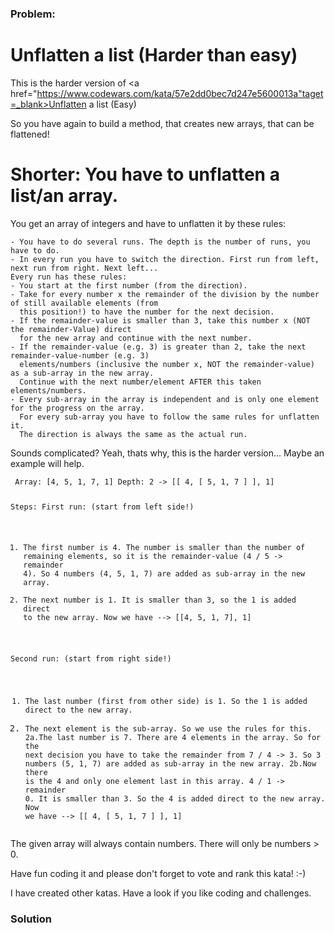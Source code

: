 ### Problem:
<h1 id="unflatten-a-list-harder-than-easy">Unflatten a list (Harder than easy)</h1>
<p>This is the harder version of &lt;a href=&quot;<a href="https://www.codewars.com/kata/57e2dd0bec7d247e5600013a&quot;taget=_blank&gt;Unflatten" target="_blank">https://www.codewars.com/kata/57e2dd0bec7d247e5600013a&quot;taget=_blank&gt;Unflatten</a> a list (Easy)</p>
<p>So you have again to build a method, that creates new arrays, that can be flattened!</p>
<h1 id="shorter-you-have-to-unflatten-a-listan-array">Shorter: You have to unflatten a list/an array.</h1>
<p>You get an array of integers and have to unflatten it by these rules:</p>
<pre><code>- You have to do several runs. The depth is the number of runs, you have to do.
- In every run you have to switch the direction. First run from left, next run from right. Next left...
Every run has these rules:
- You start at the first number (from the direction).
- Take for every number x the remainder of the division by the number of still available elements (from 
  this position!) to have the number for the next decision.
- If the remainder-value is smaller than 3, take this number x (NOT the remainder-Value) direct
  for the new array and continue with the next number.
- If the remainder-value (e.g. 3) is greater than 2, take the next remainder-value-number (e.g. 3)
  elements/numbers (inclusive the number x, NOT the remainder-value) as a sub-array in the new array.
  Continue with the next number/element AFTER this taken elements/numbers.
- Every sub-array in the array is independent and is only one element for the progress on the array. 
  For every sub-array you have to follow the same rules for unflatten it.
  The direction is always the same as the actual run.</code></pre><p>Sounds complicated? Yeah, thats why, this is the harder version...
Maybe an example will help.</p>
<pre><code> Array: [4, 5, 1, 7, 1] Depth: 2 -&gt; [[ 4, [ 5, 1, 7 ] ], 1]

Steps: 
First run: (start from left side!)
1. The first number is 4. The number is smaller than the number of remaining elements, so it is the remainder-value (4 / 5 -&gt; remainder 4).
   So 4 numbers (4, 5, 1, 7) are added as sub-array in the new array.
2. The next number is 1. It is smaller than 3, so the 1 is added direct to the new array.
Now we have --&gt; [[4, 5, 1, 7], 1]

Second run: (start from right side!)
1. The last number (first from other side) is 1. So the 1 is added direct to the new array.
2. The next element is the sub-array. So we use the rules for this.
2a.The last number is 7. There are 4 elements in the array. So for the next decision you have to
   take the remainder from 7 / 4 -&gt; 3. So 3 numbers (5, 1, 7) are added as sub-array in the 
   new array.
2b.Now there is the 4 and only one element last in this array. 4 / 1 -&gt; remainder 0. It is smaller
   than 3. So the 4 is added direct to the new array.
Now we have --&gt; [[ 4, [ 5, 1, 7 ] ], 1]</code></pre><p>The given array will always contain numbers. There will only be numbers &gt; 0.</p>
<p>Have fun coding it and please don&apos;t forget to vote and rank this kata! :-) </p>
<p>I have created other katas. Have a look if you like coding and challenges.</p>

### Solution